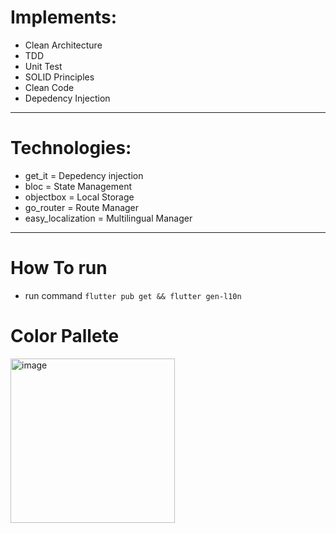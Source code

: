 # Implements:
- Clean Architecture
- TDD 
- Unit Test
- SOLID Principles
- Clean Code
- Depedency Injection
---
# Technologies:
- get_it = Depedency injection
- bloc = State Management
- objectbox = Local Storage
- go_router = Route Manager
- easy_localization = Multilingual Manager
---
# How To run
- run command `flutter pub get && flutter gen-l10n` 

# Color Pallete
<img width="263" alt="image" src="https://github.com/memspace/zefyr/assets/18584572/7e3e8353-1240-49c5-81e9-bbf8561fd9be">
